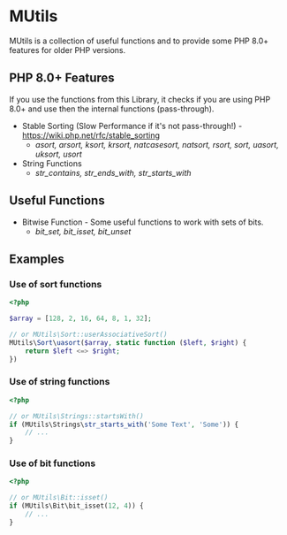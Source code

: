 # MUtils

MUtils is a collection of useful functions and to provide some PHP 8.0+ features for older PHP versions.

## PHP 8.0+ Features
If you use the functions from this Library, it checks if you are using PHP 8.0+ and use then the internal functions (pass-through).
- Stable Sorting (Slow Performance if it's not pass-through!) - https://wiki.php.net/rfc/stable_sorting
  - _asort, arsort, ksort, krsort, natcasesort, natsort, rsort, sort, uasort, uksort, usort_
- String Functions
  - _str_contains, str_ends_with, str_starts_with_

## Useful Functions
- Bitwise Function - Some useful functions to work with sets of bits.
  - _bit_set, bit_isset, bit_unset_

## Examples
### Use of sort functions
```php
<?php

$array = [128, 2, 16, 64, 8, 1, 32];

// or MUtils\Sort::userAssociativeSort()
MUtils\Sort\uasort($array, static function ($left, $right) {
    return $left <=> $right;
})
```

### Use of string functions 
```php
<?php

// or MUtils\Strings::startsWith()
if (MUtils\Strings\str_starts_with('Some Text', 'Some')) {
    // ...
}
```

### Use of bit functions
```php
<?php

// or MUtils\Bit::isset()
if (MUtils\Bit\bit_isset(12, 4)) {
    // ...
}
```
